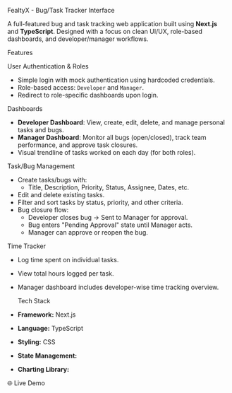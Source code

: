 FealtyX - Bug/Task Tracker Interface

A full-featured bug and task tracking web application built using **Next.js** and **TypeScript**. Designed with a focus on clean UI/UX, role-based dashboards, and developer/manager workflows.

Features

User Authentication & Roles
- Simple login with mock authentication using hardcoded credentials.
- Role-based access: `Developer` and `Manager`.
- Redirect to role-specific dashboards upon login.

Dashboards
- **Developer Dashboard**: View, create, edit, delete, and manage personal tasks and bugs.
- **Manager Dashboard**: Monitor all bugs (open/closed), track team performance, and approve task closures.
- Visual trendline of tasks worked on each day (for both roles).

 Task/Bug Management
- Create tasks/bugs with:
  - Title, Description, Priority, Status, Assignee, Dates, etc.
- Edit and delete existing tasks.
- Filter and sort tasks by status, priority, and other criteria.
- Bug closure flow:
  - Developer closes bug → Sent to Manager for approval.
  - Bug enters "Pending Approval" state until Manager acts.
  - Manager can approve or reopen the bug.

 Time Tracker
- Log time spent on individual tasks.
- View total hours logged per task.
- Manager dashboard includes developer-wise time tracking overview.

  Tech Stack
- **Framework:** Next.js 
- **Language:** TypeScript
- **Styling:** CSS 
- **State Management:** 
- **Charting Library:** 

 🌐 Live Demo